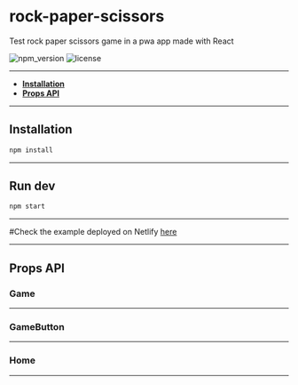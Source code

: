 # rock-paper-scissors

Test rock paper scissors game in a pwa app made with React

![npm_version](https://img.shields.io/npm/v/my-app)
![license](https://img.shields.io/npm/l/my-app)



-----

- **[Installation](#install)**
- **[Props API](#propsapi)**

-----

<a name="install"></a>

## Installation

```bash
npm install
```

-----

<a name="run"></a>

## Run dev

```bash
npm start
```

-----

#Check the example deployed on Netlify [here](https://profound-baklava-26711b.netlify.app/)


-----
<a name="propsapi"></a>

## Props API

### Game

-----

### GameButton





-----

### Home





-----